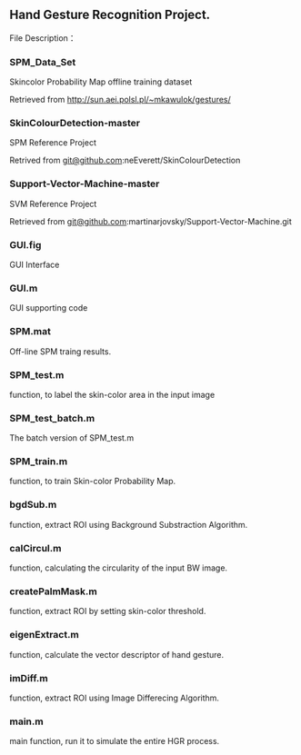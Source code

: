 ## Hand Gesture Recognition Project.

File Description：

### SPM_Data_Set
Skincolor Probability Map offline training dataset

Retrieved from http://sun.aei.polsl.pl/~mkawulok/gestures/

### SkinColourDetection-master

SPM Reference Project

Retrived from git@github.com:neEverett/SkinColourDetection

### Support-Vector-Machine-master

SVM Reference Project

Retrieved from git@github.com:martinarjovsky/Support-Vector-Machine.git

### GUI.fig

GUI Interface

### GUI.m

GUI supporting code

### SPM.mat

Off-line SPM traing results.

### SPM_test.m

function, to label the skin-color area in the input image

### SPM_test_batch.m

The batch version of SPM_test.m

### SPM_train.m

function, to train Skin-color Probability Map.

### bgdSub.m

function, extract ROI using Background Substraction Algorithm.

### calCircul.m

function, calculating the circularity of the input BW image.

### createPalmMask.m

function, extract ROI by setting skin-color threshold.

### eigenExtract.m

function, calculate the vector descriptor of hand gesture.

### imDiff.m

function, extract ROI using Image Differecing Algorithm.

### main.m

main function, run it to simulate the entire HGR process.

